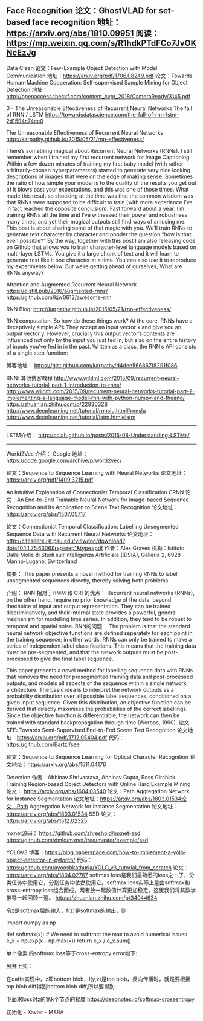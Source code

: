 Face Recognition
论文：GhostVLAD for set-based face recognition
地址：https://arxiv.org/abs/1810.09951
阅读：https://mp.weixin.qq.com/s/R1hdkPTdFCo7JvOKNcEzJg 
--------------------------------------------------------------------------------

Data Clean 
论文：Few-Example Object Detection with Model Communication
地址：https://arxiv.org/pdf/1706.08249.pdf
论文：Towards Human-Machine Cooperation: Self-supervised Sample Mining for Object Detection
地址：http://openaccess.thecvf.com/content_cvpr_2018/CameraReady/3145.pdf

0 - The Unreasonable Effectiveness of Recurrent Neural Networks
The fall of RNN / LSTM
https://towardsdatascience.com/the-fall-of-rnn-lstm-2d1594c74ce0

The Unreasonable Effectiveness of Recurrent Neural Networks
http://karpathy.github.io/2015/05/21/rnn-effectiveness/

There’s something magical about Recurrent Neural Networks (RNNs). I still remember when I trained my first recurrent network for Image Captioning. Within a few dozen minutes of training my first baby model (with rather arbitrarily-chosen hyperparameters) started to generate very nice looking descriptions of images that were on the edge of making sense. Sometimes the ratio of how simple your model is to the quality of the results you get out of it blows past your expectations, and this was one of those times. What made this result so shocking at the time was that the common wisdom was that RNNs were supposed to be difficult to train (with more experience I’ve in fact reached the opposite conclusion). Fast forward about a year: I’m training RNNs all the time and I’ve witnessed their power and robustness many times, and yet their magical outputs still find ways of amusing me. This post is about sharing some of that magic with you.
We’ll train RNNs to generate text character by character and ponder the question “how is that even possible?”
By the way, together with this post I am also releasing code on Github that allows you to train character-level language models based on multi-layer LSTMs. You give it a large chunk of text and it will learn to generate text like it one character at a time. You can also use it to reproduce my experiments below. But we’re getting ahead of ourselves; What are RNNs anyway?

Attention and Augmented Recurrent Neural Network
https://distill.pub/2016/augmented-rnns/
https://github.com/kjw0612/awesome-rnn

RNN Blog:
http://karpathy.github.io/2015/05/21/rnn-effectiveness/ 

RNN computation. So how do these things work? At the core, RNNs have a deceptively simple API: They accept an input vector x and give you an output vector y. However, crucially this output vector’s contents are influenced not only by the input you just fed in, but also on the entire history of inputs you’ve fed in in the past. Written as a class, the RNN’s API consists of a single step function:

博客地址： https://gist.github.com/karpathy/d4dee566867f8291f086 


RNN: 其他博客教程
http://www.wildml.com/2015/09/recurrent-neural-networks-tutorial-part-1-introduction-to-rnns/
http://www.wildml.com/2015/09/recurrent-neural-networks-tutorial-part-2-implementing-a-language-model-rnn-with-python-numpy-and-theano/
https://zhuanlan.zhihu.com/p/22930328
http://www.deeplearning.net/tutorial/rnnslu.html#rnnslu
http://www.deeplearning.net/tutorial/lstm.html#lstm

--------------------------------------------------------------------------------

LSTM介绍：
http://colah.github.io/posts/2015-08-Understanding-LSTMs/ 


--------------------------------------------------------------------------------

World2Vec 介绍：
Google 地址：https://code.google.com/archive/p/word2vec/


论文：Sequence to Sequence Learning with Neural Networks
论文地址：https://arxiv.org/pdf/1409.3215.pdf

An Intuitive Explanation of Connectionist Temporal Classification
CRNN
论文：An End-to-End Trainable Neural Network for Image-based Sequence Recognition and Its Application to Scene Text Recognition
论文地址：https://arxiv.org/abs/1507.05717

论文：Connectionist Temporal Classification: Labelling Unsegmented Sequence Data with Recurrent Neural Networks
论文地址：http://citeseerx.ist.psu.edu/viewdoc/download?doi=10.1.1.75.6306&rep=rep1&type=pdf
作者：Alex Graves
机构：Istituto Dalle Molle di Studi sull’Intelligenza Artificiale (IDSIA), Galleria 2, 6928 Manno-Lugano, Switzerland

摘要：
This paper presents a novel method for training RNNs to label unsegmented sequences directly, thereby solving both problems. 

介绍：
RNN 相对于HMM 和 CRF的优点：
Recurrent neural networks (RNNs), on the other hand, require no prior knowledge of the data, beyond thechoice of input and output representation. 
They can be trained discriminatively, and their internal state provides a powerful, general mechanism for modelling time series. 
In addition, they tend to be robust to temporal and spatial noise.
RNN的问题：
The problem is that the standard neural network objective functions are defined separately for each point in the training sequence; in other words, RNNs can only be trained to make a series of independent label classifications. This means that the training data must be pre-segmented, and that the network outputs must be post-processed to give the final label sequence.

This paper presents a novel method for labelling sequence data with RNNs that removes the need for presegmented training data and post-processed outputs, and models all aspects of the sequence within a single network architecture. 
The basic idea is to interpret the network outputs as a probability distribution over all possible label sequences, conditioned on a given input sequence. Given this distribution, an objective function can be derived that directly maximises the probabilities of the correct labellings. Since the objective function is differentiable, the network can then be trained with standard backpropagation through time
(Werbos, 1990).
论文：SEE: Towards Semi-Supervised End-to-End Scene Text Recognition
论文地址：https://arxiv.org/pdf/1712.05404.pdf 
代码：https://github.com/Bartzi/see 

论文：Sequence to Sequence Learning for Optical Character Recognition
论文地址：https://arxiv.org/abs/1511.04176

Detection
作者：Abhinav Shrivastava, Abhinav Gupta, Ross Girshick
Training Region-based Object Detectors with Online Hard Example Mining
论文： https://arxiv.org/abs/1604.03540
论文：Path Aggregation Network for Instance Segmentation
论文地址：https://arxiv.org/abs/1803.01534论文：Path Aggregation Network for Instance Segmentation
论文地址：https://arxiv.org/abs/1803.01534
SSD
论文：
https://arxiv.org/abs/1512.02325

mxnet源码：
https://github.com/zhreshold/mxnet-ssd 
https://github.com/dmlc/mxnet/tree/master/example/ssd

YOLOV3
博客：https://blog.paperspace.com/how-to-implement-a-yolo-object-detector-in-pytorch/
代码：https://github.com/ayooshkathuria/YOLO_v3_tutorial_from_scratch
论文：https://arxiv.org/abs/1804.02767
softmax loss是我们最熟悉的loss之一了，分类任务中使用它，分割任务中依然使用它。softmax loss实际上是由softmax和cross-entropy loss组合而成，两者放一起数值计算更加稳定。这里我们将其数学推导一起回顾一遍。
https://zhuanlan.zhihu.com/p/34044634

令z是softmax层的输入，f(z)是softmax的输出，则

import numpy as np

def softmax(x):
    # We need to subtract the max to avoid numerical issues
    e_x = np.exp(x - np.max(x)) 
    return e_x / e_x.sum()


单个像素i的softmax loss等于cross-entropy error如下:

展开上式：

在caffe实现中，z即bottom blob，l(y,z)是top blob，反向传播时，就是要根据top blob diff得到bottom blob diff,所以要得到 

下面求loss对z的第k个节点的梯度
https://deepnotes.io/softmax-crossentropy

初始化 - Xavier - MSRA
